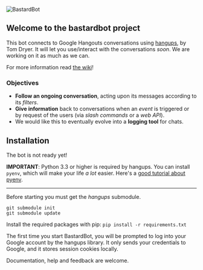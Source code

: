 ![BastardBot](https://raw.githubusercontent.com/wiki/elamperti/bastardbot/images/bastard_banner720.png)

## Welcome to the bastardbot project

This bot connects to Google Hangouts conversations using
[hangups](https://github.com/tdryer/hangups/), by Tom Dryer.
It will let you use/interact with the conversations *soon*.
We are working on it as much as we can.

For more information read [the wiki](wiki)!

### Objectives

  * **Follow an ongoing conversation**, acting upon its messages according to its *filters*.
  * **Give information** back to conversations when an *event* is triggered or by request of the users (via *slash commands* or a *web API*).
  * We would like this to eventually evolve into a **logging tool** for chats.


Installation
------------

The bot is not ready yet!

**IMPORTANT**: Python 3.3 or higher is required by hangups.
You can install `pyenv`, which will make your life *a lot* easier. 
Here's a [good tutorial about pyenv](http://davebehnke.com/python-pyenv-ubuntu.html).

---

Before starting you must get the *hangups* submodule.
```
git submodule init
git submodule update
```

Install the required packages with pip: 
`pip install -r requirements.txt`

The first time you start BastardBot, you will be prompted to log into your Google
account by the hangups library. It only sends your credentials to Google, and it 
stores session cookies locally.

Documentation, help and feedback are welcome.
